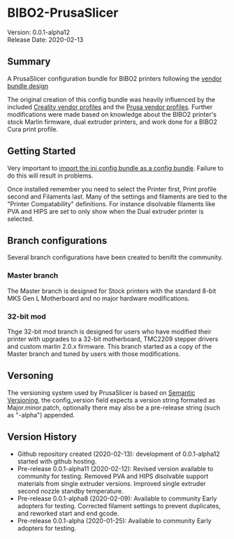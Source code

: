 # BIBO2-PrusaSlicer
Version: 0.0.1-alpha12<br>
Release Date: 2020-02-13<br>

## Summary
A PrusaSlicer configuration bundle for BIBO2 printers following the [vendor bundle design](https://github.com/prusa3d/PrusaSlicer/wiki/Vendor-bundles-and-updating-process)

The original creation of this config bundle was heavily influenced by the included [Creality vendor profiles](https://github.com/prusa3d/PrusaSlicer/blob/master/resources/profiles/Creality.ini) and the [Prusa vendor profiles](https://github.com/prusa3d/PrusaSlicer/blob/master/resources/profiles/PrusaResearch.ini). Further modifications were made based on knowledge about the BIBO2 printer's stock Marlin firmware, dual extruder printers, and work done for a BIBO2 Cura print profile.

## Getting Started
Very important to [import the ini config bundle as a config bundle](https://www.filamentone.com/blogs/how-to/prusa-slicer-how-to-import-configuration-bundle). Failure to do this will result in problems.

Once installed remember you need to select the Printer first, Print profile second and Filaments last. Many of the settings and filaments are tied to the "Printer Compatability" definitions. For instance disolvable filaments like PVA and HIPS are set to only show when the Dual extruder printer is selected.

## Branch configurations
Several branch configurations have been created to benifit the community.

### Master branch
The Master branch is designed for Stock printers with the standard 8-bit MKS Gen L Motherboard and no major hardware modifications.

### 32-bit mod
Thge 32-bit mod branch is designed for users who have modified their printer with upgrades to a 32-bit motherboard, TMC2209 stepper drivers and custom marlin 2.0.x firmware. This branch started as a copy of the Master branch and tuned by users with those modifications.

## Versoning
The versioning system used by PrusaSlicer is based on [Semantic Versioning](https://semver.org/), the config_version field expects a version string formated as Major.minor.patch, optionally there may also be a pre-release string (such as "-alpha") appended.

## Version History
- Github repository created (2020-02-13): development of 0.0.1-alpha12 started with github hosting.
- Pre-release 0.0.1-alpha11 (2020-02-12): Revised version available to community for testing. Removed PVA and HIPS disolvable support materials from single extruder versions. Improved single extruder second nozzle standby temperature.
- Pre-release 0.0.1-alpha8 (2020-02-09): Available to community Early adopters for testing. Corrected filament settings to prevent duplicates, and reworked start and end gcode.
- Pre-release 0.0.1-alpha (2020-01-25): Available to community Early adopters for testing.

